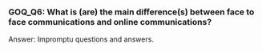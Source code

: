### GOQ_Q6: What is (are) the main difference(s) between face to face communications and online communications?

Answer: Impromptu questions and answers.

